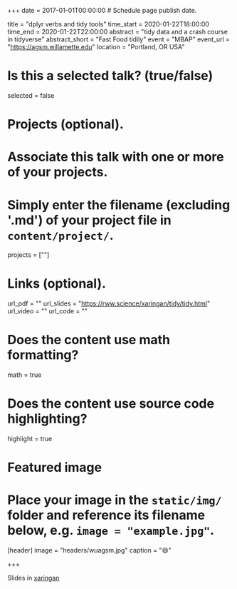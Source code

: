 +++
date = 2017-01-01T00:00:00  # Schedule page publish date.

title = "dplyr verbs and tidy tools"
time_start = 2020-01-22T18:00:00
time_end = 2020-01-22T22:00:00
abstract = "tidy data and a crash course in tidyverse"
abstract_short = "Fast Food tidily"
event = "MBAP"
event_url = "https://agsm.willamette.edu"
location = "Portland, OR USA"

# Is this a selected talk? (true/false)
selected = false

# Projects (optional).
#   Associate this talk with one or more of your projects.
#   Simply enter the filename (excluding '.md') of your project file in `content/project/`.
projects = [""]

# Links (optional).
url_pdf = ""
url_slides = "https://rww.science/xaringan/tidy/tidy.html"
url_video = ""
url_code = ""

# Does the content use math formatting?
math = true

# Does the content use source code highlighting?
highlight = true

# Featured image
# Place your image in the `static/img/` folder and reference its filename below, e.g. `image = "example.jpg"`.
[header]
image = "headers/wuagsm.jpg"
caption = ":smile:"

+++

Slides in [xaringan](https://rww.science/xaringan/tidy/tidy.html)
